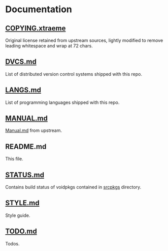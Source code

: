 # Documentation

## [COPYING.xtraeme](COPYING.xtraeme)

Original license retained from upstream sources, lightly modified to
remove leading whitespace and wrap at 72 chars.

## [DVCS.md](DVCS.md)

List of distributed version control systems shipped with this repo.

## [LANGS.md](LANGS.md)

List of programming languages shipped with this repo.

## [MANUAL.md](MANUAL.md)

[Manual.md](https://github.com/void-linux/void-packages/blob/master/Manual.md)
from upstream.

## README.md

This file.

## [STATUS.md](STATUS.md)

Contains build status of voidpkgs contained in [srcpkgs](../srcpkgs)
directory.

## [STYLE.md](STYLE.md)

Style guide.

## [TODO.md](TODO.md)

Todos.
